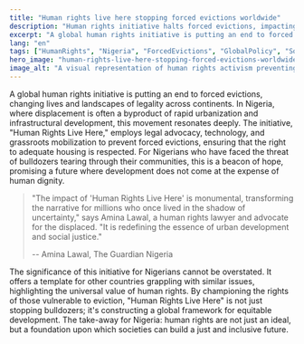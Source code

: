 ```yaml
---
title: "Human rights live here stopping forced evictions worldwide"
description: "Human rights initiative halts forced evictions, impacting lives from Nigeria to the globe."
excerpt: "A global human rights initiative is putting an end to forced evictions."
lang: "en"
tags: ["HumanRights", "Nigeria", "ForcedEvictions", "GlobalPolicy", "SocialJustice"]
hero_image: "human-rights-live-here-stopping-forced-evictions-worldwide.png"
image_alt: "A visual representation of human rights activism preventing forced evictions"
---
```


A global human rights initiative is putting an end to forced evictions, changing lives and landscapes of legality across continents. In Nigeria, where displacement is often a byproduct of rapid urbanization and infrastructural development, this movement resonates deeply. The initiative, "Human Rights Live Here," employs legal advocacy, technology, and grassroots mobilization to prevent forced evictions, ensuring that the right to adequate housing is respected. For Nigerians who have faced the threat of bulldozers tearing through their communities, this is a beacon of hope, promising a future where development does not come at the expense of human dignity.

> "The impact of 'Human Rights Live Here' is monumental, transforming the narrative for millions who once lived in the shadow of uncertainty," says Amina Lawal, a human rights lawyer and advocate for the displaced. "It is redefining the essence of urban development and social justice."
> 
> -- Amina Lawal, The Guardian Nigeria

The significance of this initiative for Nigerians cannot be overstated. It offers a template for other countries grappling with similar issues, highlighting the universal value of human rights. By championing the rights of those vulnerable to eviction, "Human Rights Live Here" is not just stopping bulldozers; it's constructing a global framework for equitable development. The take-away for Nigeria: human rights are not just an ideal, but a foundation upon which societies can build a just and inclusive future.